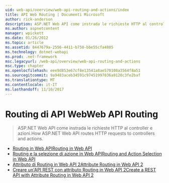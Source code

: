 ```yaml
---
uid: web-api/overview/web-api-routing-and-actions/index
title: API Web Routing | Documenti Microsoft
author: rick-anderson
description: ASP.NET Web API come instrada le richieste HTTP al controller e azioni.
ms.author: aspnetcontent
manager: wpickett
ms.date: 01/26/2012
ms.topic: article
ms.assetid: 8447679a-2556-4411-b758-bbe55cfa4805
ms.technology: dotnet-webapi
ms.prod: .net-framework
msc.legacyurl: /web-api/overview/web-api-routing-and-actions
msc.type: chapter
ms.openlocfilehash: eee9d853e67cf8e13541a8ae570108a3564f8a51
ms.sourcegitcommit: 9a9483aceb34591c97451997036a9120c3fe2baf
ms.translationtype: MT
ms.contentlocale: it-IT
ms.lasthandoff: 11/10/2017
---
```

<a name="web-api-routing"></a><span data-ttu-id="1c995-103">Routing di API Web</span><span class="sxs-lookup"><span data-stu-id="1c995-103">Web API Routing</span></span>
====================
> <span data-ttu-id="1c995-104">ASP.NET Web API come instrada le richieste HTTP al controller e azioni.</span><span class="sxs-lookup"><span data-stu-id="1c995-104">How ASP.NET Web API routes HTTP requests to controllers and actions.</span></span>


- [<span data-ttu-id="1c995-105">Routing in Web API</span><span class="sxs-lookup"><span data-stu-id="1c995-105">Routing in Web API</span></span>](routing-in-aspnet-web-api.md)
- [<span data-ttu-id="1c995-106">Routing e la selezione di azione in Web API</span><span class="sxs-lookup"><span data-stu-id="1c995-106">Routing and Action Selection in Web API</span></span>](routing-and-action-selection.md)
- [<span data-ttu-id="1c995-107">Attributo di Routing in Web API 2</span><span class="sxs-lookup"><span data-stu-id="1c995-107">Attribute Routing in Web API 2</span></span>](attribute-routing-in-web-api-2.md)
- [<span data-ttu-id="1c995-108">Creare un'API REST con attributo Routing in Web API 2</span><span class="sxs-lookup"><span data-stu-id="1c995-108">Create a REST API with Attribute Routing in Web API 2</span></span>](create-a-rest-api-with-attribute-routing.md)
